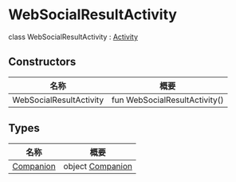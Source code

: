 # WebSocialResultActivity

class WebSocialResultActivity : [Activity](https://developer.android.com/reference/kotlin/android/app/Activity.html)

## Constructors

| 名称                    | 概要                          |
| ----------------------- | ----------------------------- |
| WebSocialResultActivity | fun WebSocialResultActivity() |

## Types

| 名称                             | 概要                                    |
| -------------------------------- | --------------------------------------- |
| [Companion](-companion/index.md) | object [Companion](-companion/index.md) |
